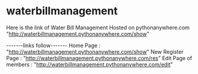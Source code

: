 # waterbillmanagement
Here is the link of Water Bill Management Hosted on pythonanywhere.com
"http://waterbillmanagement.pythonanywhere.com/show"


-------links follow-------
Home Page : "http://waterbillmanagement.pythonanywhere.com/show"
New Register Page : "http://waterbillmanagement.pythonanywhere.com/res"
Edit Page of members : "http://waterbillmanagement.pythonanywhere.com/edit"
